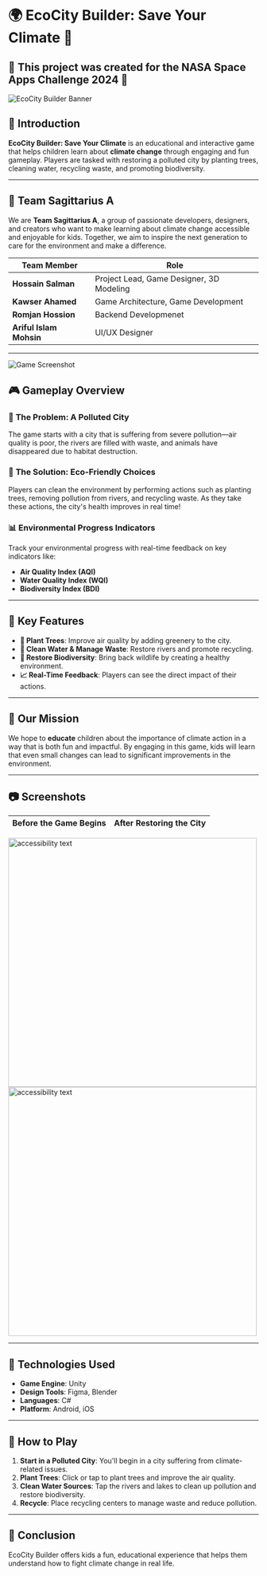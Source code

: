 # 🌍 **EcoCity Builder: Save Your Climate** 🌱
## 🚀 This project was created for the NASA Space Apps Challenge 2024 🌌

![EcoCity Builder Banner](https://github.com/user-attachments/assets/af1c0e39-57ab-44c7-93ac-1fe4a67d6f64) <!-- Add your game banner here -->

## 📖 **Introduction**
**EcoCity Builder: Save Your Climate** is an educational and interactive game that helps children learn about **climate change** through engaging and fun gameplay. Players are tasked with restoring a polluted city by planting trees, cleaning water, recycling waste, and promoting biodiversity.



---

## 👥 **Team Sagittarius A**
We are **Team Sagittarius A**, a group of passionate developers, designers, and creators who want to make learning about climate change accessible and enjoyable for kids. Together, we aim to inspire the next generation to care for the environment and make a difference.

| Team Member             | Role                                    |
|-------------------------|-----------------------------------------|
| **Hossain Salman**       | Project Lead, Game Designer, 3D Modeling |
| **Kawser Ahamed**        | Game Architecture, Game Development               |
| **Romjan Hossion**       | Backend Developmenet     |
| **Ariful Islam Mohsin**  | UI/UX Designer                         |

---

![Game Screenshot](https://github.com/user-attachments/assets/cdb47799-355a-4aaf-8092-6bfadc97d204) <!-- Screenshot showing the polluted city -->




## 🎮 **Gameplay Overview**

### 🌆 **The Problem: A Polluted City**
The game starts with a city that is suffering from severe pollution—air quality is poor, the rivers are filled with waste, and animals have disappeared due to habitat destruction.



### 🌳 **The Solution: Eco-Friendly Choices**
Players can clean the environment by performing actions such as planting trees, removing pollution from rivers, and recycling waste. As they take these actions, the city's health improves in real time!


### 📊 **Environmental Progress Indicators**
Track your environmental progress with real-time feedback on key indicators like:
- **Air Quality Index (AQI)**
- **Water Quality Index (WQI)**
- **Biodiversity Index (BDI)**


---

## 🌟 **Key Features**

- **🌲 Plant Trees**: Improve air quality by adding greenery to the city.
- **🚮 Clean Water & Manage Waste**: Restore rivers and promote recycling.
- **🐾 Restore Biodiversity**: Bring back wildlife by creating a healthy environment.
- **📈 Real-Time Feedback**: Players can see the direct impact of their actions.


---

## 🎯 **Our Mission**
We hope to **educate** children about the importance of climate action in a way that is both fun and impactful. By engaging in this game, kids will learn that even small changes can lead to significant improvements in the environment.

---

## 📷 **Screenshots**

| Before the Game Begins                                      | After Restoring the City                                        |
|-------------------------------------------------------------|-----------------------------------------------------------------|
 <img src="https://github.com/user-attachments/assets/eace43b6-e1d2-4fe0-ada4-10a294a51512" width="500" alt="accessibility text"> 
 <img src="https://github.com/user-attachments/assets/75def0ec-bf81-4250-a68b-9ac25146178e" width="500" alt="accessibility text">

---
   

## 🔧 **Technologies Used**

- **Game Engine**: Unity
- **Design Tools**: Figma, Blender
- **Languages**: C#
- **Platform**: Android, iOS

---


## 📌 **How to Play**

1. **Start in a Polluted City**: You'll begin in a city suffering from climate-related issues.
2. **Plant Trees**: Click or tap to plant trees and improve the air quality.
3. **Clean Water Sources**: Tap the rivers and lakes to clean up pollution and restore biodiversity.
4. **Recycle**: Place recycling centers to manage waste and reduce pollution.


---
## 📜 Conclusion
EcoCity Builder offers kids a fun, educational experience that helps them understand how to fight climate change in real life.




